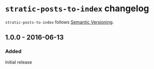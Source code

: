 # `stratic-posts-to-index` changelog

`stratic-posts-to-index` follows [Semantic Versioning][1].

## 1.0.0 - 2016-06-13

### Added

Initial release

 [1]: http://semver.org/
